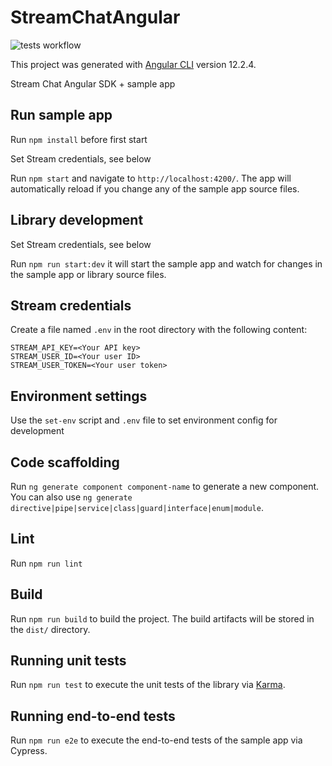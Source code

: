 # StreamChatAngular

![tests workflow](https://github.com/GetStream/stream-chat-angular/actions/workflows/tests.yml/badge.svg)

This project was generated with [Angular CLI](https://github.com/angular/angular-cli) version 12.2.4.

Stream Chat Angular SDK + sample app

## Run sample app

Run `npm install` before first start

Set Stream credentials, see below

Run `npm start` and navigate to `http://localhost:4200/`. The app will automatically reload if you change any of the sample app source files.

## Library development

Set Stream credentials, see below

Run `npm run start:dev` it will start the sample app and watch for changes in the sample app or library source files.

## Stream credentials

Create a file named `.env` in the root directory with the following content:

```
STREAM_API_KEY=<Your API key>
STREAM_USER_ID=<Your user ID>
STREAM_USER_TOKEN=<Your user token>
```

## Environment settings

Use the `set-env` script and `.env` file to set environment config for development

## Code scaffolding

Run `ng generate component component-name` to generate a new component. You can also use `ng generate directive|pipe|service|class|guard|interface|enum|module`.

## Lint

Run `npm run lint`

## Build

Run `npm run build` to build the project. The build artifacts will be stored in the `dist/` directory.

## Running unit tests

Run `npm run test` to execute the unit tests of the library via [Karma](https://karma-runner.github.io).

## Running end-to-end tests

Run `npm run e2e` to execute the end-to-end tests of the sample app via Cypress.
